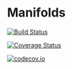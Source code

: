 # Manifolds

[![Build Status](https://travis-ci.org/mtsch/Manifolds.jl.svg?branch=master)](https://travis-ci.org/mtsch/Manifolds.jl)

[![Coverage Status](https://coveralls.io/repos/mtsch/Manifolds.jl/badge.svg?branch=master&service=github)](https://coveralls.io/github/mtsch/Manifolds.jl?branch=master)

[![codecov.io](http://codecov.io/github/mtsch/Manifolds.jl/coverage.svg?branch=master)](http://codecov.io/github/mtsch/Manifolds.jl?branch=master)
